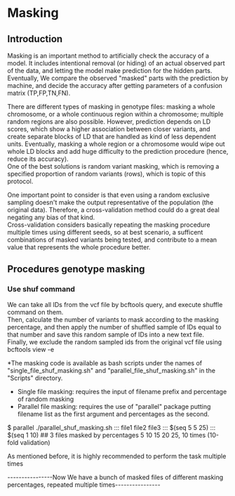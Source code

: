 # Masking  

## Introduction     

Masking is an important method to artificially check the accuracy of a model. It includes intentional removal (or hiding) of an actual observed part of the data, and letting the model make prediction for the hidden parts. Eventually, We compare the observed "masked" parts with the prediction by machine, and decide the accuracy after getting parameters of a confusion matrix (TP,FP,TN,FN).  

There are different types of masking in genotype files: masking a whole chromosome, or a whole continuous region within a chromosome; multiple random regions are also possible. However, prediction depends on LD scores, which show a higher association between closer variants, and create separate blocks of LD that are handled as kind of less dependent units. Eventually, masking a whole region or a chromosome would wipe out whole LD blocks and add huge difficulty to the prediction procedure (hence, reduce its accuracy).  
One of the best solutions is random variant masking, which is removing a specified proportion of random variants (rows), which is topic of this protocol.   

One important point to consider is that even using a random exclusive sampling doesn't make the output representative of the population (the original data). Therefore, a cross-validation method could do a great deal negating any bias of that kind.     
Cross-validation considers basically repeating the masking procedure multiple times using different seeds, so at best scenario, a sufficent combinations of masked variants being tested, and contribute to a mean value that represents the whole procedure better.    

## Procedures genotype masking  

### Use shuf command    

We can take all IDs from the vcf file by bcftools query, and execute shuffle command on them.   
Then, calculate the number of variants to mask according to the masking percentage, and then apply the number of shuffled sample of IDs equal to that number and save this random sample of IDs into a new text file.     
Finally, we exclude the random sampled ids from the original vcf file using bcftools view -e     
  
*The masking code is available as bash scripts under the names of "single_file_shuf_masking.sh" and "parallel_file_shuf_masking.sh" in the "Scripts" directory.     
   
* Single file masking: requires the input of filename prefix and percentage of random masking   
* Parallel file masking: requires the use of "parallel" package putting filename list as the first argument and percentages as the second.  

$ parallel ./parallel_shuf_masking.sh ::: file1 file2 file3 ::: $(seq 5 5 25) ::: $(seq 1 10) ## 3 files masked by percentages 5 10 15 20 25, 10 times (10-fold validation)   
    
As mentioned before, it is highly recommended to perform the task multiple times 
  
----------------Now We have a bunch of masked files of different masking percentages, repeated multiple times----------------
